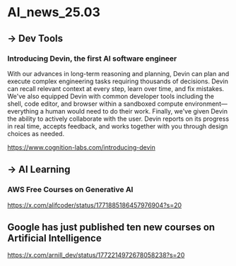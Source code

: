 # AI_news_25.03

## -> Dev Tools 
### Introducing Devin, the first AI software engineer

With our advances in long-term reasoning and planning, Devin can plan and execute complex engineering tasks requiring thousands of decisions. Devin can recall relevant context at every step, learn over time, and fix mistakes.
We've also equipped Devin with common developer tools including the shell, code editor, and browser within a sandboxed compute environment—everything a human would need to do their work.
Finally, we've given Devin the ability to actively collaborate with the user. Devin reports on its progress in real time, accepts feedback, and works together with you through design choices as needed.

https://www.cognition-labs.com/introducing-devin


## -> AI Learning 

### AWS Free Courses on Generative AI 
https://x.com/alifcoder/status/1771885186457976904?s=20

## Google has just published ten new courses on Artificial Intelligence
https://x.com/arnill_dev/status/1772214972678058238?s=20







